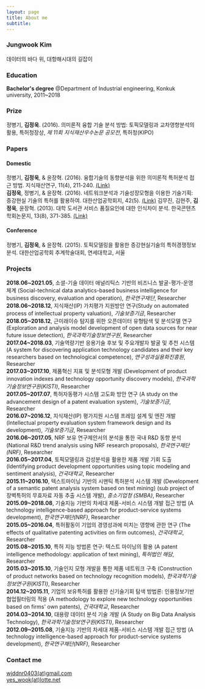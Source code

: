 ```yaml
---
layout: page
title: About me
subtitle: 
---
```


### <b>Jungwook Kim</b>  
데이터의 바다 위, 대항해시대의 길잡이 


### Education
<b>Bachelor's degree</b> @Department of Industrial engineering, Konkuk university, 2011~2018  

### Prize
정병기, <b>김정욱</b>. (2016). 의미론적 융합 기술 분석 방법: 토픽모델링과 교차영향분석의 활용, 특허청장상, <i>제 11회 지식재산우수논문 공모전</i>, 특허청(KIPO)

### Papers

#### Domestic
정병기, <b>김정욱</b>, & 윤장혁. (2016). 융합기술의 동향분석을 위한 의미론적 특허분석 접근 방법. 지식재산연구, 11(4), 211-240. [(Link)](https://www.kiip.re.kr/journal/view.do?bd_gb=jor&bd_cd=1&bd_item=0&po_d_gb=&po_no=J00043&po_j_no=J00043&po_a_no=289)  
<b>김정욱</b>, 정병기, & 윤장혁. (2016). 네트워크분석과 기술성장모형을 이용한 기술기획: 증강현실 기술의 특허를 활용하여. 대한산업공학회지, 42(5).  [(Link)](http://www.dbpia.co.kr/Journal/ArticleDetail/NODE07021833?TotalCount=1&Seq=1&q=%5B%EB%84%A4%ED%8A%B8%EC%9B%8C%ED%81%AC%EB%B6%84%EC%84%9D%EA%B3%BC%20%EA%B8%B0%EC%88%A0%EC%84%B1%EC%9E%A5%EB%AA%A8%ED%98%95%EC%9D%84%20%EC%9D%B4%EC%9A%A9%ED%95%9C%20%EA%B8%B0%EC%88%A0%EA%B8%B0%ED%9A%8D%3A%20%EC%A6%9D%EA%B0%95%ED%98%84%EC%8B%A4%20%EA%B8%B0%EC%88%A0%EC%9D%98%20%ED%8A%B9%ED%97%88%EB%A5%BC%20%ED%99%9C%EC%9A%A9%ED%95%98%EC%97%AC%C2%A7coldb%C2%A72%C2%A751%C2%A73%5D&searchWord=%EC%A0%84%EC%B2%B4%3D%5E%24%EB%84%A4%ED%8A%B8%EC%9B%8C%ED%81%AC%EB%B6%84%EC%84%9D%EA%B3%BC%20%EA%B8%B0%EC%88%A0%EC%84%B1%EC%9E%A5%EB%AA%A8%ED%98%95%EC%9D%84%20%EC%9D%B4%EC%9A%A9%ED%95%9C%20%EA%B8%B0%EC%88%A0%EA%B8%B0%ED%9A%8D%3A%20%EC%A6%9D%EA%B0%95%ED%98%84%EC%8B%A4%20%EA%B8%B0%EC%88%A0%EC%9D%98%20%ED%8A%B9%ED%97%88%EB%A5%BC%20%ED%99%9C%EC%9A%A9%ED%95%98%EC%97%AC%5E*&Multimedia=0&isIdentifyAuthor=0&Collection=0&SearchAll=%EB%84%A4%ED%8A%B8%EC%9B%8C%ED%81%AC%EB%B6%84%EC%84%9D%EA%B3%BC%20%EA%B8%B0%EC%88%A0%EC%84%B1%EC%9E%A5%EB%AA%A8%ED%98%95%EC%9D%84%20%EC%9D%B4%EC%9A%A9%ED%95%9C%20%EA%B8%B0%EC%88%A0%EA%B8%B0%ED%9A%8D%3A%20%EC%A6%9D%EA%B0%95%ED%98%84%EC%8B%A4%20%EA%B8%B0%EC%88%A0%EC%9D%98%20%ED%8A%B9%ED%97%88%EB%A5%BC%20%ED%99%9C%EC%9A%A9%ED%95%98%EC%97%AC&isFullText=0&specificParam=0&SearchMethod=0&Sort=1&SortType=desc&Page=1&PageSize=20) 
김무진, 김현주, <b>김정욱</b>, 윤장혁. (2013). 대학 도서관 서비스 품질요인에 대한 인식차이 분석. 한국콘텐츠학회논문지, 13(8), 371-385. [(Link)](http://www.ndsl.kr/ndsl/commons/util/ndslOriginalView.do?cn=JAKO201326952133210&dbt=JAKO&koi=KISTI1.1003%2FJNL.JAKO201326952133210)  


#### Conference
정병기, <b>김정욱</b>, & 윤장혁. (2015). 토픽모델링을 활용한 증강현실기술의 특허경쟁정보분석. 대한산업공학회 추계학술대회, 연세대학교, 서울  

### Projects
<b>2018.06~2021.05</b>, 소셜-기술 데이터 애널리틱스 기반의 비즈니스 발굴-평가-운영 체계 (Social-technical data analytics-based business intelligence for business discovery, evaluation and operation), <i>한국연구재단</i>, Researcher  
<b>2018.06~2018.12</b>, 지식재산(IP) 가치평가 지원방안 연구(Study on automated process of intellectual property valuation), <i>기술보증기금</i>, Researcher  
<b>2018.05~2018.12</b>, 근미래이슈 탐지를 위한 오픈데이터 유형탐색 및 분석모델 연구 (Exploration and analysis model development of open data sources for near future issue detection), <i>한국과학기술정보연구원</i>, Researcher  
<b>2017.04~2018.03</b>, 기술역량기반 응용기술 후보 및 주요개발자 발굴 및 추천 시스템 (A system for discovering application technology candidates and their key researchers based on technological competence), <i>연구성과실용화진흥원</i>, Researcher  
<b>2017.03~2017.10</b>, 제품혁신 지표 및 분석모형 개발 (Development of product innovation indexes and technology opportunity discovery models), <i>한국과학기술정보연구원(KISTI)</i>, Researcher  
<b>2017.05~2017.07</b>, 특허자동평가 시스템 고도화 방안 연구 (A study on the advancement design of a patent evaluation system), <i>기술보증기금</i>, Researcher  
<b>2016.07~2016.12</b>, 지식재산(IP) 평가지원 시스템 프레임 설계 및 엔진 개발 (Intellectual property evaluation system framework design and its development), <i>기술보증기금</i>, Researcher  
<b>2016.06~2017.05</b>, NRF 보유 연구제안서의 분석을 통한 국내 R&D 동향 분석 (National R&D trend analysis using NRF research proposals), <i>한국연구재단(NRF)</i>, Researcher  
<b>2016.05~2017.04</b>, 토픽모델링과 감성분석을 활용한 제품 개발 기회 도출 (Identifying product development opportunities using topic modeling and sentiment analysis), <i>건국대학교</i>, Researcher  
<b>2015.11~2016.10</b>, 텍스트마이닝 기반의 시맨틱 특허분석 시스템 개발 (Development of a semantic patent analysis system based on text mining) (sub project of 장벽특허의 무효자료 자동 추출 시스템 개발), <i>중소기업청 (SMBA)</i>, Researcher  
<b>2015.09~2018.08</b>, 기술지능 기반의 차세대 제품-서비스 시스템 개발 접근 방법 (A technology intelligence-based approach for product-service systems development), <i>한국연구재단(NRF)</i>, Researcher  
<b>2015.05~2016.04</b>,	특허활동이 기업의 경영성과에 미치는 영향에 관한 연구 (The effects of qualitative patenting activities on firm outcomes), <i>건국대학교</i>, Researcher  
<b>2015.08~2015.10</b>, 특허 지능 방법론 연구: 텍스트 마이닝의 활용 (A patent intelligence methodology: application of text mining), <i>특허법인 해담</i>, Researcher  
<b>2015.03~2015.10</b>, 기술인지 모형 개발을 통한 제품 네트워크 구축 (Construction of product networks based on technology recognition models), <i>한국과학기술정보연구원(KISTI)</i>, Researcher  
<b>2014.12~2015.11</b>, 기업의 보유특허를 활용한 신기술기회 탐색 방법론: 인용정보기반 협업필터링의 적용 (A methodology to explore new technology opportunities based on firms' own patents), <i>건국대학교</i>, Researcher    
<b>2014.03~2014.10</b>, 대용량 데이터 분석 기술 개발 (A Study on Big Data Analysis Technology), <i>한국과학기술정보연구원(KISTI)</i>, Researcher  
<b>2012.09~2015.08</b>, 기술지능 기반의 차세대 제품-서비스 시스템 개발 접근 방법 (A technology intelligence-based approach for product-service systems development), <i>한국연구재단(NRF)</i>, Researcher  

### Contact me
[wjddnr0403(at)gmail.com](mailto:wjddnr0403@gmail.com)  
[yes_wook(at)lotte.net](mailto:yes_wook@lotte.net)
